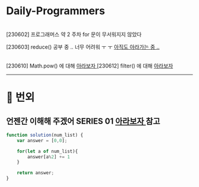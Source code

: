 # Daily-Programmers
<br />
[230602] 프로그래머스 약 2 주차 for 문이 무서워지지 않았다

<br />

[230603] reduce() 공부 중 .. 너무 어려워 ㅜ ㅜ <a href='https://velog.io/@minngaeng/%EC%BD%94%ED%85%8C'>아직도 아라가는 중 ..</a>

<br /> 
[230610] Math.pow() 에 대해 <a href='https://velog.io/@minngaeng/%EC%BD%94%ED%85%8C'> 아라보자 </a>
[230612] filter() 에 대해 <a href='https://velog.io/@minngaeng/230612-%EC%BD%94%EB%B0%95%EA%B1%B8'> 아라보자 </a>
<hr>






# 🫵 번외 

## 언젠간 이해해 주겠어 SERIES 01 <a href='https://velog.io/@minngaeng/230612-%EC%BD%94%EB%B0%95%EA%B1%B8'> 아라보자 </a> 참고
```javascript
function solution(num_list) {
    var answer = [0,0];

    for(let a of num_list){
        answer[a%2] += 1
    }

    return answer;
}
``` 
